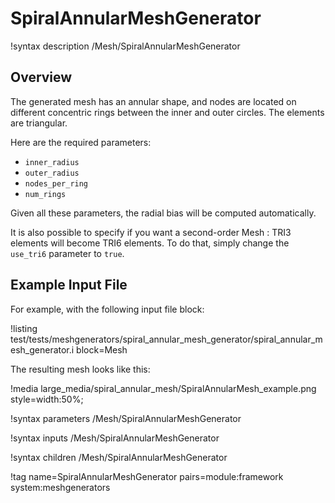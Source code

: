 # SpiralAnnularMeshGenerator

!syntax description /Mesh/SpiralAnnularMeshGenerator

## Overview

The generated mesh has an annular shape, and nodes are located on different concentric rings between the inner and outer circles. The elements are triangular.

Here are the required parameters:

- `inner_radius`
- `outer_radius`
- `nodes_per_ring`
- `num_rings`

Given all these parameters, the radial bias will be computed automatically.

It is also possible to specify if you want a second-order Mesh : TRI3 elements will become TRI6 elements. To do that, simply change the `use_tri6` parameter to `true`.

## Example Input File

For example, with the following input file block:

!listing test/tests/meshgenerators/spiral_annular_mesh_generator/spiral_annular_mesh_generator.i block=Mesh

The resulting mesh looks like this:

!media large_media/spiral_annular_mesh/SpiralAnnularMesh_example.png
       style=width:50%;

!syntax parameters /Mesh/SpiralAnnularMeshGenerator

!syntax inputs /Mesh/SpiralAnnularMeshGenerator

!syntax children /Mesh/SpiralAnnularMeshGenerator

!tag name=SpiralAnnularMeshGenerator pairs=module:framework system:meshgenerators
